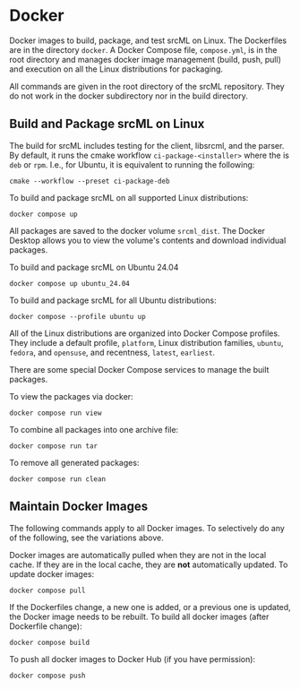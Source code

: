 # Docker

Docker images to build, package, and test srcML on Linux. The Dockerfiles are in the directory `docker`. A Docker Compose file, `compose.yml`, is in the root directory and manages docker image management (build, push, pull) and execution on all the Linux distributions for packaging.

All commands are given in the root directory of the srcML repository. They do not work in the docker subdirectory nor in the build directory.

## Build and Package srcML on Linux

The build for srcML includes testing for the client, libsrcml, and the parser. By default, it runs the cmake workflow `ci-package-<installer>` where the <installer> is `deb` or `rpm`. I.e., for Ubuntu, it is equivalent to running the following:

```console
cmake --workflow --preset ci-package-deb
```

To build and package srcML on all supported Linux distributions:

```console
docker compose up
```

All packages are saved to the docker volume `srcml_dist`. The Docker Desktop allows you to view the volume's contents and download individual packages.

To build and package srcML on Ubuntu 24.04

```console
docker compose up ubuntu_24.04
```

To build and package srcML for all Ubuntu distributions:

```console
docker compose --profile ubuntu up
```

All of the Linux distributions are organized into Docker Compose profiles. They include a default profile, `platform`, Linux distribution families, `ubuntu`, `fedora`, and `opensuse`, and recentness, `latest`, `earliest`.

There are some special Docker Compose services to manage the built packages.

To view the packages via docker:

```console
docker compose run view
```

To combine all packages into one archive file:

```console
docker compose run tar
```

To remove all generated packages:

```console
docker compose run clean
```

## Maintain Docker Images

The following commands apply to all Docker images. To selectively do any of the following, see the variations above.

Docker images are automatically pulled when they are not in the local cache. If they are in the local cache, they are **not** automatically updated. To update docker images:

```console
docker compose pull
```

If the Dockerfiles change, a new one is added, or a previous one is updated, the Docker image needs to be rebuilt. To build all docker images (after Dockerfile change):

```console
docker compose build
```

To push all docker images to Docker Hub (if you have permission):

```console
docker compose push
```
